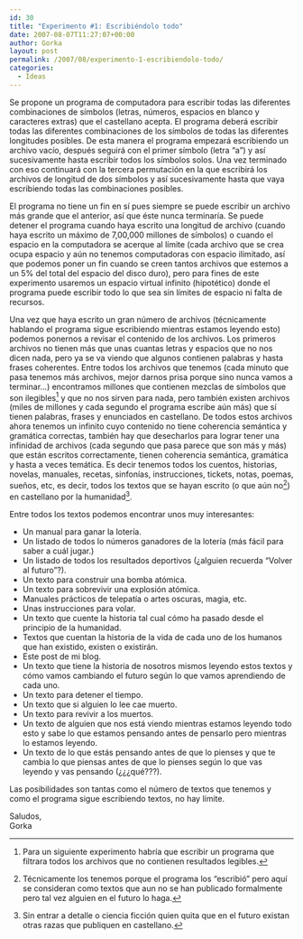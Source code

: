 ```yaml
---
id: 30
title: "Experimento #1: Escribiéndolo todo"
date: 2007-08-07T11:27:07+00:00
author: Gorka
layout: post
permalink: /2007/08/experimento-1-escribiendolo-todo/
categories:
  - Ideas
---
```

Se propone un programa de computadora para escribir todas las diferentes combinaciones de símbolos (letras, números, espacios en blanco y caracteres extras) que el castellano acepta. El programa deberá escribir todas las diferentes combinaciones de los símbolos de todas las diferentes longitudes posibles. De esta manera el programa empezará escribiendo un archivo vacío, después seguirá con el primer símbolo (letra “a”) y así sucesivamente hasta escribir todos los símbolos solos. Una vez terminado con eso continuará con la tercera permutación en la que escribirá los archivos de longitud de dos símbolos y así sucesivamente hasta que vaya escribiendo todas las combinaciones posibles.

El programa no tiene un fin en sí pues siempre se puede escribir un archivo más grande que el anterior, así que éste nunca terminaría. Se puede detener el programa cuando haya escrito una longitud de archivo (cuando haya escrito un máximo de 7,00,000 millones de símbolos) o cuando el espacio en la computadora se acerque al límite (cada archivo que se crea ocupa espacio y aún no tenemos computadoras con espacio ilimitado, así que podemos poner un fin cuando se creen tantos archivos que estemos a un 5% del total del espacio del disco duro), pero para fines de este experimento usaremos un espacio virtual infinito (hipotético) donde el programa puede escribir todo lo que sea sin límites de espacio ni falta de recursos.

Una vez que haya escrito un gran número de archivos (técnicamente hablando el programa sigue escribiendo mientras estamos leyendo esto) podemos ponernos a revisar el contenido de los archivos. Los primeros archivos no tienen más que unas cuantas letras y espacios que no nos dicen nada, pero ya se va viendo que algunos contienen palabras y hasta frases coherentes. Entre todos los archivos que tenemos (cada minuto que pasa tenemos más archivos, mejor darnos prisa porque sino nunca vamos a terminar…) encontramos millones que contienen mezclas de símbolos que son ilegibles[^1] y que no nos sirven para nada, pero también existen archivos (miles de millones y cada segundo el programa escribe aún más) que sí tienen palabras, frases y enunciados en castellano. De todos estos archivos ahora tenemos un infinito cuyo contenido no tiene coherencia semántica y gramática correctas, también hay que desecharlos para lograr tener una infinidad de archivos (cada segundo que pasa parece que son más y más) que están escritos correctamente, tienen coherencia semántica, gramática y hasta a veces temática. Es decir tenemos todos los cuentos, historias, novelas, manuales, recetas, sinfonías, instrucciones, tickets, notas, poemas, sueños, etc, es decir, todos los textos que se hayan escrito (o que aún no[^2]) en castellano por la humanidad[^3].

Entre todos los textos podemos encontrar unos muy interesantes:

- Un manual para ganar la lotería.
- Un listado de todos lo números ganadores de la lotería (más fácil para saber a cuál jugar.)
- Un listado de todos los resultados deportivos (¿alguien recuerda “Volver al futuro”?).
- Un texto para construir una bomba atómica.
- Un texto para sobrevivir una explosión atómica.
- Manuales prácticos de telepatía o artes oscuras, magia, etc.
- Unas instrucciones para volar.
- Un texto que cuente la historia tal cual cómo ha pasado desde el principio de la humanidad.
- Textos que cuentan la historia de la vida de cada uno de los humanos que han existido, existen o existirán.
- Este post de mi blog.
- Un texto que tiene la historia de nosotros mismos leyendo estos textos y cómo vamos cambiando el futuro según lo que vamos aprendiendo de cada uno.
- Un texto para detener el tiempo.
- Un texto que si alguien lo lee cae muerto.
- Un texto para revivir a los muertos.
- Un texto de alguien que nos está viendo mientras estamos leyendo todo esto y sabe lo que estamos pensando antes de pensarlo pero mientras lo estamos leyendo.
- Un texto de lo que estás pensando antes de que lo pienses y que te cambia lo que piensas antes de que lo pienses según lo que vas leyendo y vas pensando (¿¿¿qué???).

Las posibilidades son tantas como el número de textos que tenemos y como el programa sigue escribiendo textos, no hay límite.

Saludos,<br />
Gorka

[^1]: Para un siguiente experimento habría que escribir un programa que filtrara todos los archivos que no contienen resultados legibles.

[^2]: Técnicamente los tenemos porque el programa los “escribió” pero aquí se consideran como textos que aun no se han publicado formalmente pero tal vez alguien en el futuro lo haga.

[^3]: Sin entrar a detalle o ciencia ficción quien quita que en el futuro existan otras razas que publiquen en castellano.
